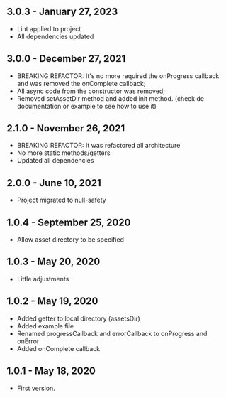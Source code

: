 ## 3.0.3 - January 27, 2023

* Lint applied to project
* All dependencies updated

## 3.0.0 - December 27, 2021

* BREAKING REFACTOR: It's no more required the onProgress callback and was removed the onComplete callback;
* All async code from the constructor was removed;
* Removed setAssetDir method and added init method. (check de documentation or example to see how to use it)

## 2.1.0 - November 26, 2021

* BREAKING REFACTOR: It was refactored all architecture
* No more static methods/getters
* Updated all dependencies

## 2.0.0 - June 10, 2021

* Project migrated to null-safety

## 1.0.4 - September 25, 2020

* Allow asset directory to be specified

## 1.0.3 - May 20, 2020

* Little adjustments

## 1.0.2 - May 19, 2020

* Added getter to local directory (assetsDir)
* Added example file
* Renamed progressCallback and errorCallback to onProgress and onError
* Added onComplete callback

## 1.0.1 - May 18, 2020

* First version.